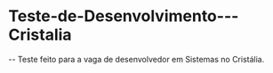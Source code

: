 # Teste-de-Desenvolvimento---Cristalia

-- Teste feito para a vaga de desenvolvedor em Sistemas no Cristália.
